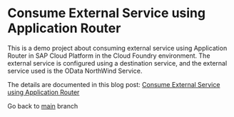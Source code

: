 # Consume External Service using Application Router

This is a demo project about consuming external service using Application Router in SAP Cloud Platform in the Cloud Foundry environment. The external service is configured using a destination service, and the external service used is the OData NorthWind Service.

The details are documented in this blog post:
[Consume External Service using Application Router](https://blogs.sap.com/2020/06/20/consume-external-service-using-application-router/)

Go back to [main](https://github.com/jcailan/azure-devops) branch
